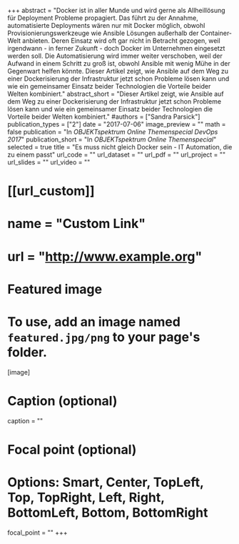 +++
abstract = "Docker ist in aller Munde und wird gerne als Allheillösung für Deployment Probleme propagiert. Das führt zu der Annahme, automatisierte Deployments wären nur mit Docker möglich, obwohl Provisionierungswerkzeuge wie Ansible Lösungen außerhalb der Container-Welt anbieten. Deren Einsatz wird oft gar nicht in Betracht gezogen, weil irgendwann - in ferner Zukunft - doch Docker im Unternehmen eingesetzt werden soll. Die Automatisierung wird immer weiter verschoben, weil der Aufwand in einem Schritt zu groß ist, obwohl Ansible mit wenig Mühe in der Gegenwart helfen könnte. Dieser Artikel zeigt, wie Ansible auf dem Weg zu einer Dockerisierung der  Infrastruktur jetzt schon Probleme lösen kann und wie ein gemeinsamer Einsatz beider Technologien die Vorteile beider Welten kombiniert."
abstract_short = "Dieser Artikel zeigt, wie Ansible auf dem Weg zu einer Dockerisierung der  Infrastruktur jetzt schon Probleme lösen kann und wie ein gemeinsamer Einsatz beider Technologien die Vorteile beider Welten kombiniert."
#authors = ["Sandra Parsick"]
publication_types = ["2"]
date = "2017-07-06"
image_preview = ""
math = false
publication = "In *OBJEKTspektrum Online Themenspecial DevOps 2017*"
publication_short = "In *OBJEKTspektrum Online Themenspecial*"
selected = true
title = "Es muss nicht gleich Docker sein - IT Automation, die zu einem passt"
url_code = ""
url_dataset = ""
url_pdf = ""
url_project = ""
url_slides = ""
url_video = ""

# [[url_custom]]
# name = "Custom Link"
# url = "http://www.example.org"


# Featured image
# To use, add an image named `featured.jpg/png` to your page's folder.
[image]
# Caption (optional)
caption = ""

# Focal point (optional)
# Options: Smart, Center, TopLeft, Top, TopRight, Left, Right, BottomLeft, Bottom, BottomRight
focal_point = ""
+++
